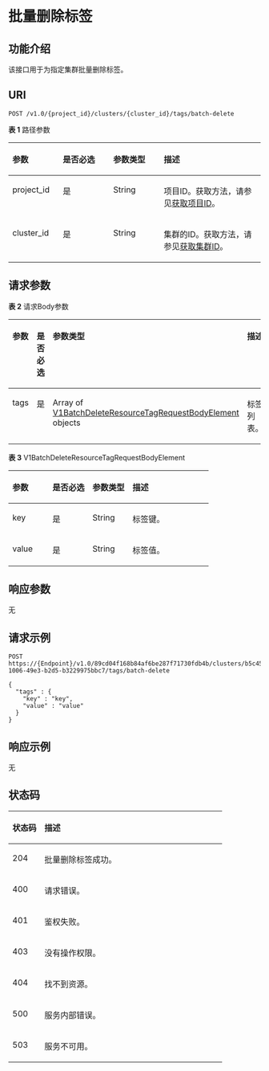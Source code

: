 # 批量删除标签<a name="ZH-CN_TOPIC_0000001437421909"></a>

## 功能介绍<a name="section10104164122818"></a>

该接口用于为指定集群批量删除标签。

## URI<a name="section15120345287"></a>

```
POST /v1.0/{project_id}/clusters/{cluster_id}/tags/batch-delete
```

**表 1**  路径参数

<a name="table131418422814"></a>
<table><thead align="left"><tr id="row131324462820"><th class="cellrowborder" valign="top" width="20%" id="mcps1.2.5.1.1"><p id="p41447472817"><a name="p41447472817"></a><a name="p41447472817"></a>参数</p>
</th>
<th class="cellrowborder" valign="top" width="20%" id="mcps1.2.5.1.2"><p id="p1415054192812"><a name="p1415054192812"></a><a name="p1415054192812"></a>是否必选</p>
</th>
<th class="cellrowborder" valign="top" width="20%" id="mcps1.2.5.1.3"><p id="p71577442815"><a name="p71577442815"></a><a name="p71577442815"></a>参数类型</p>
</th>
<th class="cellrowborder" valign="top" width="40%" id="mcps1.2.5.1.4"><p id="p151631547287"><a name="p151631547287"></a><a name="p151631547287"></a>描述</p>
</th>
</tr>
</thead>
<tbody><tr id="row3133194162819"><td class="cellrowborder" valign="top" width="20%" headers="mcps1.2.5.1.1 "><p id="p111696462810"><a name="p111696462810"></a><a name="p111696462810"></a>project_id</p>
</td>
<td class="cellrowborder" valign="top" width="20%" headers="mcps1.2.5.1.2 "><p id="p10176134142810"><a name="p10176134142810"></a><a name="p10176134142810"></a>是</p>
</td>
<td class="cellrowborder" valign="top" width="20%" headers="mcps1.2.5.1.3 "><p id="p131822046282"><a name="p131822046282"></a><a name="p131822046282"></a>String</p>
</td>
<td class="cellrowborder" valign="top" width="40%" headers="mcps1.2.5.1.4 "><p id="p718916462815"><a name="p718916462815"></a><a name="p718916462815"></a>项目ID。获取方法，请参见<a href="获取项目ID.md">获取项目ID</a>。</p>
</td>
</tr>
<tr id="row01336412817"><td class="cellrowborder" valign="top" width="20%" headers="mcps1.2.5.1.1 "><p id="p619512452813"><a name="p619512452813"></a><a name="p619512452813"></a>cluster_id</p>
</td>
<td class="cellrowborder" valign="top" width="20%" headers="mcps1.2.5.1.2 "><p id="p16202194172814"><a name="p16202194172814"></a><a name="p16202194172814"></a>是</p>
</td>
<td class="cellrowborder" valign="top" width="20%" headers="mcps1.2.5.1.3 "><p id="p142091042288"><a name="p142091042288"></a><a name="p142091042288"></a>String</p>
</td>
<td class="cellrowborder" valign="top" width="40%" headers="mcps1.2.5.1.4 "><p id="p72150414285"><a name="p72150414285"></a><a name="p72150414285"></a>集群的ID。获取方法，请参见<a href="获取集群ID.md">获取集群ID</a>。</p>
</td>
</tr>
</tbody>
</table>

## 请求参数<a name="section222111410288"></a>

**表 2**  请求Body参数

<a name="zh-cn_topic_0000001437698649_request_V1BatchDeleteResourceTagRequestBody"></a>
<table><thead align="left"><tr id="row17228154112811"><th class="cellrowborder" valign="top" width="20%" id="mcps1.2.5.1.1"><p id="p13238346282"><a name="p13238346282"></a><a name="p13238346282"></a>参数</p>
</th>
<th class="cellrowborder" valign="top" width="20%" id="mcps1.2.5.1.2"><p id="p924410413282"><a name="p924410413282"></a><a name="p924410413282"></a>是否必选</p>
</th>
<th class="cellrowborder" valign="top" width="20%" id="mcps1.2.5.1.3"><p id="p132497415287"><a name="p132497415287"></a><a name="p132497415287"></a>参数类型</p>
</th>
<th class="cellrowborder" valign="top" width="40%" id="mcps1.2.5.1.4"><p id="p625617415282"><a name="p625617415282"></a><a name="p625617415282"></a>描述</p>
</th>
</tr>
</thead>
<tbody><tr id="row182284442814"><td class="cellrowborder" valign="top" width="20%" headers="mcps1.2.5.1.1 "><p id="p1426118462816"><a name="p1426118462816"></a><a name="p1426118462816"></a>tags</p>
</td>
<td class="cellrowborder" valign="top" width="20%" headers="mcps1.2.5.1.2 "><p id="p182683442814"><a name="p182683442814"></a><a name="p182683442814"></a>是</p>
</td>
<td class="cellrowborder" valign="top" width="20%" headers="mcps1.2.5.1.3 "><p id="p1275843281"><a name="p1275843281"></a><a name="p1275843281"></a>Array of <a href="#zh-cn_topic_0000001437698649_request_V1BatchDeleteResourceTagRequestBodyElement">V1BatchDeleteResourceTagRequestBodyElement</a> objects</p>
</td>
<td class="cellrowborder" valign="top" width="40%" headers="mcps1.2.5.1.4 "><p id="p7282945281"><a name="p7282945281"></a><a name="p7282945281"></a>标签列表。</p>
</td>
</tr>
</tbody>
</table>

**表 3**  V1BatchDeleteResourceTagRequestBodyElement

<a name="zh-cn_topic_0000001437698649_request_V1BatchDeleteResourceTagRequestBodyElement"></a>
<table><thead align="left"><tr id="row1728810422814"><th class="cellrowborder" valign="top" width="20%" id="mcps1.2.5.1.1"><p id="p1729818415283"><a name="p1729818415283"></a><a name="p1729818415283"></a>参数</p>
</th>
<th class="cellrowborder" valign="top" width="20%" id="mcps1.2.5.1.2"><p id="p193051044284"><a name="p193051044284"></a><a name="p193051044284"></a>是否必选</p>
</th>
<th class="cellrowborder" valign="top" width="20%" id="mcps1.2.5.1.3"><p id="p3311164182814"><a name="p3311164182814"></a><a name="p3311164182814"></a>参数类型</p>
</th>
<th class="cellrowborder" valign="top" width="40%" id="mcps1.2.5.1.4"><p id="p113177452813"><a name="p113177452813"></a><a name="p113177452813"></a>描述</p>
</th>
</tr>
</thead>
<tbody><tr id="row6289144132819"><td class="cellrowborder" valign="top" width="20%" headers="mcps1.2.5.1.1 "><p id="p10323846286"><a name="p10323846286"></a><a name="p10323846286"></a>key</p>
</td>
<td class="cellrowborder" valign="top" width="20%" headers="mcps1.2.5.1.2 "><p id="p1933015419281"><a name="p1933015419281"></a><a name="p1933015419281"></a>是</p>
</td>
<td class="cellrowborder" valign="top" width="20%" headers="mcps1.2.5.1.3 "><p id="p1033615462817"><a name="p1033615462817"></a><a name="p1033615462817"></a>String</p>
</td>
<td class="cellrowborder" valign="top" width="40%" headers="mcps1.2.5.1.4 "><p id="p153421044286"><a name="p153421044286"></a><a name="p153421044286"></a>标签键。</p>
</td>
</tr>
<tr id="row928913415283"><td class="cellrowborder" valign="top" width="20%" headers="mcps1.2.5.1.1 "><p id="p334864122811"><a name="p334864122811"></a><a name="p334864122811"></a>value</p>
</td>
<td class="cellrowborder" valign="top" width="20%" headers="mcps1.2.5.1.2 "><p id="p1635413402816"><a name="p1635413402816"></a><a name="p1635413402816"></a>是</p>
</td>
<td class="cellrowborder" valign="top" width="20%" headers="mcps1.2.5.1.3 "><p id="p17360249288"><a name="p17360249288"></a><a name="p17360249288"></a>String</p>
</td>
<td class="cellrowborder" valign="top" width="40%" headers="mcps1.2.5.1.4 "><p id="p1336734202818"><a name="p1336734202818"></a><a name="p1336734202818"></a>标签值。</p>
</td>
</tr>
</tbody>
</table>

## 响应参数<a name="section537374172817"></a>

无

## 请求示例<a name="section183851045281"></a>

```
POST https://{Endpoint}/v1.0/89cd04f168b84af6be287f71730fdb4b/clusters/b5c45780-1006-49e3-b2d5-b3229975bbc7/tags/batch-delete

{
  "tags" : {
    "key" : "key",
    "value" : "value"
  }
}
```

## 响应示例<a name="section13442240282"></a>

无

## 状态码<a name="section1745414415288"></a>

<a name="zh-cn_topic_0000001437698649_status_code"></a>
<table><thead align="left"><tr id="row946219452816"><th class="cellrowborder" valign="top" width="15%" id="mcps1.1.3.1.1"><p id="p164691843281"><a name="p164691843281"></a><a name="p164691843281"></a>状态码</p>
</th>
<th class="cellrowborder" valign="top" width="85%" id="mcps1.1.3.1.2"><p id="p174771145289"><a name="p174771145289"></a><a name="p174771145289"></a>描述</p>
</th>
</tr>
</thead>
<tbody><tr id="row13462844287"><td class="cellrowborder" valign="top" width="15%" headers="mcps1.1.3.1.1 "><p id="p164831412819"><a name="p164831412819"></a><a name="p164831412819"></a>204</p>
</td>
<td class="cellrowborder" valign="top" width="85%" headers="mcps1.1.3.1.2 "><p id="p14491124172815"><a name="p14491124172815"></a><a name="p14491124172815"></a>批量删除标签成功。</p>
</td>
</tr>
<tr id="row646244142815"><td class="cellrowborder" valign="top" width="15%" headers="mcps1.1.3.1.1 "><p id="p549711412288"><a name="p549711412288"></a><a name="p549711412288"></a>400</p>
</td>
<td class="cellrowborder" valign="top" width="85%" headers="mcps1.1.3.1.2 "><p id="p35031149289"><a name="p35031149289"></a><a name="p35031149289"></a>请求错误。</p>
</td>
</tr>
<tr id="row1646234142811"><td class="cellrowborder" valign="top" width="15%" headers="mcps1.1.3.1.1 "><p id="p15101415286"><a name="p15101415286"></a><a name="p15101415286"></a>401</p>
</td>
<td class="cellrowborder" valign="top" width="85%" headers="mcps1.1.3.1.2 "><p id="p1651613416285"><a name="p1651613416285"></a><a name="p1651613416285"></a>鉴权失败。</p>
</td>
</tr>
<tr id="row346210412283"><td class="cellrowborder" valign="top" width="15%" headers="mcps1.1.3.1.1 "><p id="p152312462815"><a name="p152312462815"></a><a name="p152312462815"></a>403</p>
</td>
<td class="cellrowborder" valign="top" width="85%" headers="mcps1.1.3.1.2 "><p id="p65291949281"><a name="p65291949281"></a><a name="p65291949281"></a>没有操作权限。</p>
</td>
</tr>
<tr id="row1146216417288"><td class="cellrowborder" valign="top" width="15%" headers="mcps1.1.3.1.1 "><p id="p16535348289"><a name="p16535348289"></a><a name="p16535348289"></a>404</p>
</td>
<td class="cellrowborder" valign="top" width="85%" headers="mcps1.1.3.1.2 "><p id="p1554119432819"><a name="p1554119432819"></a><a name="p1554119432819"></a>找不到资源。</p>
</td>
</tr>
<tr id="row446314112817"><td class="cellrowborder" valign="top" width="15%" headers="mcps1.1.3.1.1 "><p id="p1854720411286"><a name="p1854720411286"></a><a name="p1854720411286"></a>500</p>
</td>
<td class="cellrowborder" valign="top" width="85%" headers="mcps1.1.3.1.2 "><p id="p1455418410288"><a name="p1455418410288"></a><a name="p1455418410288"></a>服务内部错误。</p>
</td>
</tr>
<tr id="row2046314492815"><td class="cellrowborder" valign="top" width="15%" headers="mcps1.1.3.1.1 "><p id="p9561134152820"><a name="p9561134152820"></a><a name="p9561134152820"></a>503</p>
</td>
<td class="cellrowborder" valign="top" width="85%" headers="mcps1.1.3.1.2 "><p id="p105675442811"><a name="p105675442811"></a><a name="p105675442811"></a>服务不可用。</p>
</td>
</tr>
</tbody>
</table>

